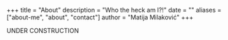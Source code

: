 +++
title = "About"
description = "Who the heck am I?!"
date = ""
aliases = ["about-me", "about", "contact"]
author = "Matija Milaković"
+++

UNDER CONSTRUCTION